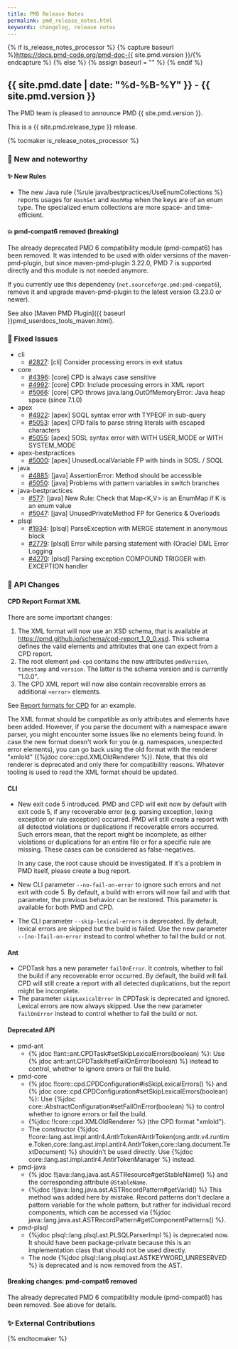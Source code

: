 ```yaml
---
title: PMD Release Notes
permalink: pmd_release_notes.html
keywords: changelog, release notes
---
```


{% if is_release_notes_processor %}
{% capture baseurl %}https://docs.pmd-code.org/pmd-doc-{{ site.pmd.version }}/{% endcapture %}
{% else %}
{% assign baseurl = "" %}
{% endif %}

## {{ site.pmd.date | date: "%d-%B-%Y" }} - {{ site.pmd.version }}

The PMD team is pleased to announce PMD {{ site.pmd.version }}.

This is a {{ site.pmd.release_type }} release.

{% tocmaker is_release_notes_processor %}

### 🚀 New and noteworthy

#### ✨ New Rules
* The new Java rule {%rule java/bestpractices/UseEnumCollections %} reports usages for `HashSet` and `HashMap`
  when the keys are of an enum type. The specialized enum collections are more space- and time-efficient.

#### 💥 pmd-compat6 removed (breaking)

The already deprecated PMD 6 compatibility module (pmd-compat6) has been removed. It was intended to be used with
older versions of the maven-pmd-plugin, but since maven-pmd-plugin 3.22.0, PMD 7 is supported directly and this
module is not needed anymore.

If you currently use this dependency (`net.sourceforge.pmd:pmd-compat6`), remove it and upgrade maven-pmd-plugin
to the latest version (3.23.0 or newer).

See also [Maven PMD Plugin]({{ baseurl }}pmd_userdocs_tools_maven.html).

### 🐛 Fixed Issues
* cli
  * [#2827](https://github.com/pmd/pmd/issues/2827): \[cli] Consider processing errors in exit status
* core
  * [#4396](https://github.com/pmd/pmd/issues/4396): \[core] CPD is always case sensitive
  * [#4992](https://github.com/pmd/pmd/pull/4992): \[core] CPD: Include processing errors in XML report
  * [#5066](https://github.com/pmd/pmd/issues/5066): \[core] CPD throws java.lang.OutOfMemoryError: Java heap space (since 7.1.0)
* apex
  * [#4922](https://github.com/pmd/pmd/issues/4922): \[apex] SOQL syntax error with TYPEOF in sub-query
  * [#5053](https://github.com/pmd/pmd/issues/5053): \[apex] CPD fails to parse string literals with escaped characters
  * [#5055](https://github.com/pmd/pmd/issues/5055): \[apex] SOSL syntax error with WITH USER_MODE or WITH SYSTEM_MODE
* apex-bestpractices
  * [#5000](https://github.com/pmd/pmd/issues/5000): \[apex] UnusedLocalVariable FP with binds in SOSL / SOQL
* java
  * [#4885](https://github.com/pmd/pmd/issues/4885): \[java] AssertionError: Method should be accessible
  * [#5050](https://github.com/pmd/pmd/issues/5050): \[java] Problems with pattern variables in switch branches
* java-bestpractices
  * [#577](https://github.com/pmd/pmd/issues/577): \[java] New Rule: Check that Map<K,V> is an EnumMap if K is an enum value
  * [#5047](https://github.com/pmd/pmd/issues/5047): \[java] UnusedPrivateMethod FP for Generics & Overloads
* plsql
  * [#1934](https://github.com/pmd/pmd/issues/1934): \[plsql] ParseException with MERGE statement in anonymous block
  * [#2779](https://github.com/pmd/pmd/issues/2779): \[plsql] Error while parsing statement with (Oracle) DML Error Logging
  * [#4270](https://github.com/pmd/pmd/issues/4270): \[plsql] Parsing exception COMPOUND TRIGGER with EXCEPTION handler

### 🚨 API Changes

#### CPD Report Format XML

There are some important changes:

1. The XML format will now use an XSD schema, that is available at <https://pmd.github.io/schema/cpd-report_1_0_0.xsd>.
   This schema defines the valid elements and attributes that one can expect from a CPD report.
2. The root element `pmd-cpd` contains the new attributes `pmdVersion`, `timestamp` and `version`. The latter is
   the schema version and is currently "1.0.0".
3. The CPD XML report will now also contain recoverable errors as additional `<error>` elements.

See [Report formats for CPD](pmd_userdocs_cpd_report_formats.html#xml) for an example.

The XML format should be compatible as only attributes and elements have been added. However, if you parse
the document with a namespace aware parser, you might encounter some issues like no elements being found.
In case the new format doesn't work for you (e.g. namespaces, unexpected error elements), you can
go back using the old format with the renderer "xmlold" ({%jdoc core::cpd.XMLOldRenderer %}). Note, that
this old renderer is deprecated and only there for compatibility reasons. Whatever tooling is used to
read the XML format should be updated.

#### CLI

* New exit code 5 introduced. PMD and CPD will exit now by default with exit code 5, if any recoverable error
  (e.g. parsing exception, lexing exception or rule exception) occurred. PMD will still create a report with
  all detected violations or duplications if recoverable errors occurred. Such errors mean, that the report
  might be incomplete, as either violations or duplications for an entire file or for a specific rule are missing.
  These cases can be considered as false-negatives.

  In any case, the root cause should be investigated. If it's a problem in PMD itself, please create a bug report.

* New CLI parameter `--no-fail-on-error` to ignore such errors and not exit with code 5. By default,
  a build with errors will now fail and with that parameter, the previous behavior can be restored.
  This parameter is available for both PMD and CPD.

* The CLI parameter `--skip-lexical-errors` is deprecated. By default, lexical errors are skipped but the
  build is failed. Use the new parameter `--[no-]fail-on-error` instead to control whether to fail the build or not.

#### Ant

* CPDTask has a new parameter `failOnError`. It controls, whether to fail the build if any recoverable error occurred.
  By default, the build will fail. CPD will still create a report with all detected duplications, but the report might
  be incomplete.
* The parameter `skipLexicalError` in CPDTask is deprecated and ignored. Lexical errors are now always skipped.
  Use the new parameter `failOnError` instead to control whether to fail the build or not.

#### Deprecated API

* pmd-ant
  * {% jdoc !!ant::ant.CPDTask#setSkipLexicalErrors(boolean) %}: Use {% jdoc ant::ant.CPDTask#setFailOnError(boolean) %}
  instead to control, whether to ignore errors or fail the build.
* pmd-core
  * {% jdoc !!core::cpd.CPDConfiguration#isSkipLexicalErrors() %} and {% jdoc core::cpd.CPDConfiguration#setSkipLexicalErrors(boolean) %}:
  Use {%jdoc core::AbstractConfiguration#setFailOnError(boolean) %} to control whether to ignore errors or fail the build.
  * {%jdoc !!core::cpd.XMLOldRenderer %} (the CPD format "xmlold").
  * The constructor
    {%jdoc !!core::lang.ast.impl.antlr4.AntlrToken#AntlrToken(org.antlr.v4.runtime.Token,core::lang.ast.impl.antlr4.AntlrToken,core::lang.document.TextDocument) %}
    shouldn't be used directly. Use {%jdoc core::lang.ast.impl.antlr4.AntlrTokenManager %} instead.
* pmd-java
  * {% jdoc !!java::lang.java.ast.ASTResource#getStableName() %} and the corresponding attribute `@StableName`.
  * {%jdoc !!java::lang.java.ast.ASTRecordPattern#getVarId() %} This method was added here by mistake. Record
    patterns don't declare a pattern variable for the whole pattern, but rather for individual record
    components, which can be accessed via {%jdoc java::lang.java.ast.ASTRecordPattern#getComponentPatterns() %}.
* pmd-plsql
  * {%jdoc plsql::lang.plsql.ast.PLSQLParserImpl %} is deprecated now. It should have been package-private
    because this is an implementation class that should not be used directly.
  * The node {%jdoc plsql::lang.plsql.ast.ASTKEYWORD_UNRESERVED %} is deprecated and is now removed from the AST.

#### Breaking changes: pmd-compat6 removed

The already deprecated PMD 6 compatibility module (pmd-compat6) has been removed.
See above for details.

### ✨ External Contributions

{% endtocmaker %}

